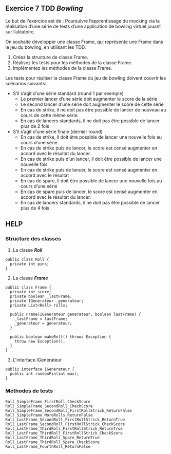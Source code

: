 ## Exercice 7 TDD ***Bowling***

Le but de l'exercice est de :
Poursuivre l’apprentissage du mocking via la réalisation d’une série de tests d’une application de bowling virtuel jouant sur l’aléatoire.

On souhaite développer une classe Frame, qui représente une Frame dans le jeu du bowling, en utilisant les TDD.

1. Créez la structure de classe Frame.
2. Réalisez les tests pour les méthodes de la classe Frame.
3. Implémentez les méthodes de la classe Frame.

Les tests pour réaliser la classe Frame du jeu de bowling doivent couvrir les scénarios suivants:
- S’il s’agit d’une série standard (round 1 par exemple)
    - Le premier lancer d’une série doit augmenter le score de la série
    - Le second lancer d’une série doit augmenter le score de cette série
    - En cas de strike, il ne doit pas être possible de lancer de nouveau au cours de cette même série.
    - En cas de lancers standards, il ne doit pas être possible de lancer plus de 2 fois
- S’il s’agit d’une série finale (dernier round)
    - En cas de strike, il doit être possible de lancer une nouvelle fois au cours d’une série
    - En cas de strike puis de lancer, le score est censé augmenter en accord avec le résultat du lancer.
    - En cas de strike puis d’un lancer, il doit être possible de lancer une nouvelle fois
    - En cas de strike puis de lancer, le score est censé augmenter en accord avec le résultat
    - En cas de spare, il doit être possible de lancer une nouvelle fois au cours d’une série
    - En cas de spare puis de lancer, le score est censé augmenter en accord avec le résultat du lancer.
    - En cas de lancers standards, il ne doit pas être possible de lancer plus de 4 fois

## HELP

### Structure des classes
1. La classe ***Roll***
```
public class Roll {
  private int pins;
}
```
2. La classe ***Frame***
```
public class Frame {
  private int score;
  private boolean _lastFrame;
  private IGenerateur _generateur;
  private List<Roll> rolls;
  
  public Frame(IGenerateur generateur, boolean lastFrame) {
    _lastFrame = lastFrame;
    _generateur = generateur;
  }
  
  public boolean makeRoll() throws Exception {
    throw new Exception();
  }
}
```
3. L'interface IGenerateur

```
public interface IGenerateur {
  public int randomPin(int max);
}

```

### Méthodes de tests

    Roll_SimpleFrame_FirstRoll_CheckScore
    Roll_SimpleFrame_SecondRoll_CheckScore
    Roll_SimpleFrame_SecondRoll_FirstRollStrick_ReturnFalse
    Roll_SimpleFrame_MoreRolls_ReturnFalse
    Roll_LastFrame_SecondRoll_FirstRollStrick_ReturnTrue
    Roll_LastFrame_SecondRoll_FirstRollStrick_CheckScore
    Roll_LastFrame_ThirdRoll_FirstRollStrick_ReturnTrue
    Roll_LastFrame_ThirdRoll_FirstRollStrick_CheckScore
    Roll_LastFrame_ThirdRoll_Spare_ReturnTrue
    Roll_LastFrame_ThirdRoll_Spare_CheckScore
    Roll_LastFrame_FourthRoll_ReturnFalse
